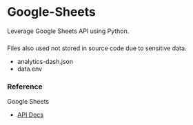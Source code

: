 # Google-Sheets
Leverage Google Sheets API using Python.


###
Files also used not stored in source code due to sensitive data.
- analytics-dash.json
- data.env


### Reference
Google Sheets
- [API Docs](https://developers.google.com/sheets/api/guides/concepts)